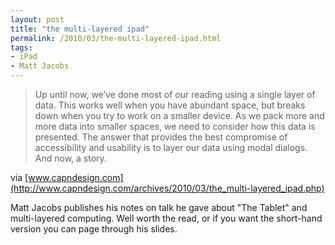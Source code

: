 ```yaml
---
layout: post
title: "the multi-layered ipad"
permalink: /2010/03/the-multi-layered-ipad.html
tags:
- iPad
- Matt Jacobs
---
```


> Up until now, we’ve done most of our reading using a single layer of data. This works well when you have abundant space, but breaks down when you try to work on a smaller device. As we pack more and more data into smaller spaces, we need to consider how this data is presented. The answer that provides the best compromise of accessibility and usability is to layer our data using modal dialogs. And now, a story.

via [www.capndesign.com](http://www.capndesign.com/archives/2010/03/the_multi-layered_ipad.php)

Matt Jacobs publishes his notes on talk he gave about "The Tablet" and multi-layered computing. Well worth the read, or if you want the short-hand version you can page through his slides.